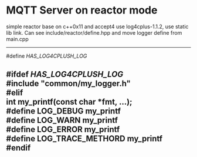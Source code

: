 # MQTT Server on reactor mode

simple reactor base on c++0x11 and accept4
use log4cplus-1.1.2, use static lib link. Can see include/reactor/define.hpp and move logger define from main.cpp

-----------------------------------------
\#define _HAS_LOG4CPLUSH_LOG_                                                                        
                                                                                                   
\#ifdef _HAS_LOG4CPLUSH_LOG_                                                                         
     \#include "common/my_logger.h"                                                                   
\#elif                                                                                               
     int my_printf(const char *fmt, ...);                                                            
     \#define LOG_DEBUG my_printf                                                                         
     \#define LOG_WARN  my_printf                                                                         
     \#define LOG_ERROR my_printf                                                                         
     \#define LOG_TRACE_METHORD my_printf                                                                 
\#endif
-------------------------------------------



